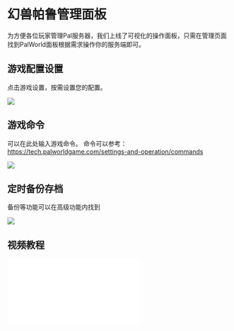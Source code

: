 # 幻兽帕鲁管理面板

为方便各位玩家管理Pal服务器，我们上线了可视化的操作面板，只需在管理页面找到PalWorld面板根据需求操作你的服务端即可。

## 游戏配置设置

点击游戏设置，按需设置您的配置。

![](https://cn-sy1.rains3.com/rainyun-assets/pic/2024/02/20240218094251_4c364f25f1eb23be45c9f2ec1d2f1c12.png)

## 游戏命令
可以在此处输入游戏命令。
命令可以参考：https://tech.palworldgame.com/settings-and-operation/commands

![](https://cn-sy1.rains3.com/rainyun-assets/pic/2024/02/20240218161445_2768688a54c31d3230c23a6e1ea2e2e3.png)

## 定时备份存档

备份等功能可以在高级功能内找到

![](https://cn-sy1.rains3.com/rainyun-assets/pic/2024/02/20240218161646_f89177a953655929c518db7ea2fcb735.png)


## 视频教程
<iframe class="iframe_video" src="//player.bilibili.com/player.html?aid=1650698971&cid=1436761767&page=1&autoplay=false&muted=true&highQuality=true" scrolling="no" border="0" frameborder="no" framespacing="0" allowfullscreen="true"> </iframe>
